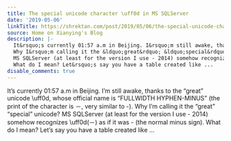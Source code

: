 ```yaml
---
title: The special unicode character \uff0d in MS SQLServer
date: '2019-05-06'
linkTitle: https://shrektan.com/post/2019/05/06/the-special-unicode-character-uff0d-in-ms-sqlserver/
source: Home on Xianying's Blog
description: |-
  It&rsquo;s currently 01:57 a.m in Beijing. I&rsquo;m still awake, thanks to the &ldquo;great&rdquo; unicode \uff0d, whose official name is &ldquo;FULLWIDTH HYPHEN-MINUS&rdquo; (the print of the character is －, very similar to -).
  Why I&rsquo;m calling it the &ldquo;great&rdquo; &ldquo;special&rdquo; unicode?
  MS SQLServer (at least for the version I use - 2014) somehow recognizes \uff0d(－) as if it was - (the normal minus sign).
  What do I mean? Let&rsquo;s say you have a table created like ...
disable_comments: true
---
```

It&rsquo;s currently 01:57 a.m in Beijing. I&rsquo;m still awake, thanks to the &ldquo;great&rdquo; unicode \uff0d, whose official name is &ldquo;FULLWIDTH HYPHEN-MINUS&rdquo; (the print of the character is －, very similar to -).
Why I&rsquo;m calling it the &ldquo;great&rdquo; &ldquo;special&rdquo; unicode?
MS SQLServer (at least for the version I use - 2014) somehow recognizes \uff0d(－) as if it was - (the normal minus sign).
What do I mean? Let&rsquo;s say you have a table created like ...